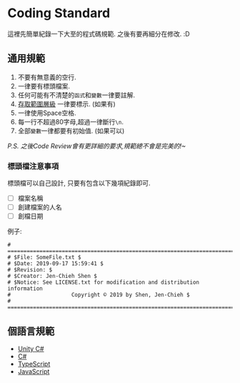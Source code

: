 # Coding Standard

這裡先簡單紀錄一下大至的程式碼規範. 之後有要再細分在修改. :D


## 通用規範

1. 不要有無意義的空行.
2. 一律要有標頭檔案.
3. 任何可能有不清楚的`函式`和`變數`一律要註解.
4. [存取範圍層級](https://docs.microsoft.com/zh-tw/dotnet/csharp/language-reference/keywords/accessibility-levels)
一律要標示. (如果有)
5. 一律使用Space空格.
6. 每一行不超過80字母,超過一律斷行`\n`.
7. 全部`變數`一律都要有初始值. (如果可以)

*P.S. 之後Code Review會有更詳細的要求,規範總不會是完美的!~*


### 標頭檔注意事項

標頭檔可以自己設計, 只要有包含以下幾項紀錄即可.

- [ ] 檔案名稱
- [ ] 創建檔案的人名
- [ ] 創檔日期

例子:
```
# ========================================================================
# $File: SomeFile.txt $
# $Date: 2019-09-17 15:59:41 $
# $Revision: $
# $Creator: Jen-Chieh Shen $
# $Notice: See LICENSE.txt for modification and distribution information
#                   Copyright © 2019 by Shen, Jen-Chieh $
# ========================================================================
```


## 個語言規範

* [Unity C#](.unity_csharp.md)
* [C#](./csharp.md)
* [TypeScript](./typescript.md)
* [JavaScript](./javascript.md)
